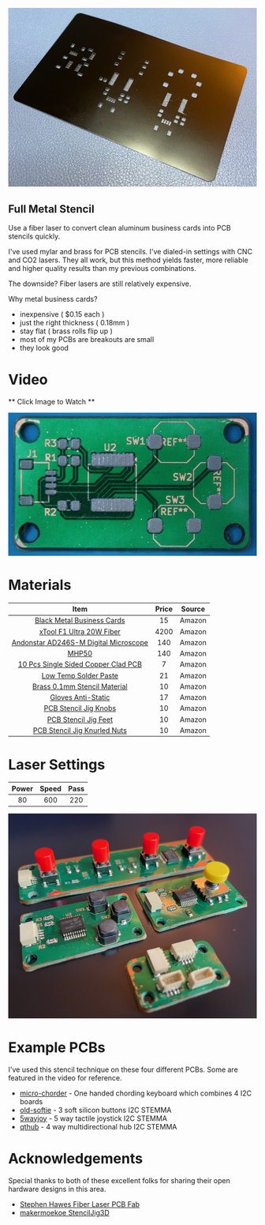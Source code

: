 
![Screenshot](pics/stencil.jpeg)

Full Metal Stencil
---
Use a fiber laser to convert clean aluminum business cards into PCB stencils quickly. 

I've used mylar and brass for PCB stencils. I've dialed-in settings with CNC and CO2 lasers. They all work, but this method yields faster, more reliable and higher quality results than my previous combinations.

The downside? Fiber lasers are still relatively expensive.

Why metal business cards? 

* inexpensive ( $0.15 each ) 
* just the right thickness ( 0.18mm )
* stay flat ( brass rolls flip up )
* most of my PCBs are breakouts are small
* they look good 


Video
===
** Click Image to Watch **

[![Watch the video](pics/os-paste.jpeg)](https://youtu.be/vPO3uMIyp_U?si=KMxxIIJ2tkyMDK75)


Materials
===
|                 Item                                    | Price | Source |
|:-------------------------------------------------------:|:-----:|:------:|
| [Black Metal Business Cards](https://amzn.to/4iVwLtZ)      | 15  | Amazon |
| [xTool F1 Ultra 20W Fiber](https://amzn.to/41h2cZH)      | 4200  | Amazon |
| [Andonstar AD246S-M Digital Microscope](https://amzn.to/41iweML) | 140  | Amazon |
| [MHP50](https://amzn.to/4gItVXV)                         | 140   | Amazon |
| [10 Pcs Single Sided Copper Clad PCB](https://amzn.to/4jXkF4V) | 7     | Amazon |
| [Low Temp Solder Paste](https://amzn.to/42WLXSY)         | 21    | Amazon |
| [Brass 0.1mm Stencil Material](https://amzn.to/42XMIes)  | 10    | Amazon |
| [Gloves Anti-Static](https://amzn.to/3X36cKU)            | 17     | Amazon |
| [PCB Stencil Jig Knobs](https://amzn.to/42TYsPh)         | 10    | Amazon |
| [PCB Stencil Jig Feet](https://amzn.to/4i0Jrzc)           | 10    | Amazon |
| [PCB Stencil Jig Knurled Nuts](https://amzn.to/3X5jerg)    | 10    | Amazon |


Laser Settings
===
| Power | Speed | Pass
|:---:|:---:|:---:|
| 80 | 600 | 220|


![Screenshot](pics/stuffed.jpeg)


Example PCBs
===
I've used this stencil technique on these four different PCBs. Some are featured in the video for reference.

* [micro-chorder](https://github.com/mikeysklar/micro-chorder) - One handed chording keyboard which combines 4 I2C boards
* [old-softie](https://github.com/mikeysklar/old-softie) -  3 soft silicon buttons I2C STEMMA
* [5wayjoy](https://github.com/mikeysklar/5wayjoy) - 5 way tactile joystick I2C STEMMA
* [qthub](https://github.com/mikeysklar/qthub) - 4 way multidirectional hub I2C STEMMA


Acknowledgements
===
Special thanks to both of these excellent folks for sharing their open hardware designs in this area.

* [Stephen Hawes Fiber Laser PCB Fab](https://github.com/sphawes/fiber-laser-pcb-fab)
* [makermoekoe StencilJig3D](https://github.com/makermoekoe/StencilJig3D/tree/main)
